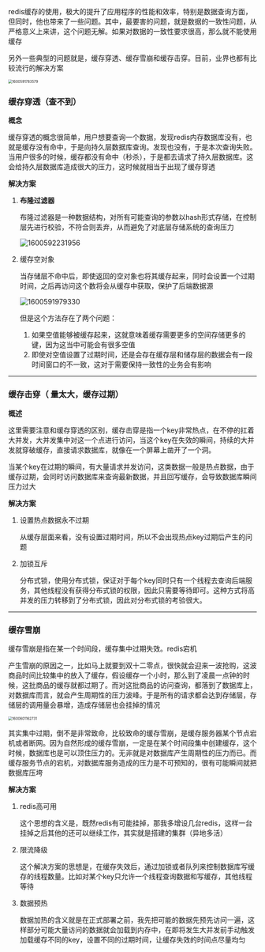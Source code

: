 redis缓存的使用，极大的提升了应用程序的性能和效率，特别是数据查询方面，但同时，他也带来了一些问题。其中，最要害的问题，就是数据的一致性问题，从严格意义上来讲，这个问题无解。如果对数据的一致性要求很高，那么就不能使用缓存

另外一些典型的问题就是，缓存穿透、缓存雪崩和缓存击穿。目前，业界也都有比较流行的解决方案

<img src="C:\Users\hl2333\AppData\Roaming\Typora\typora-user-images\1600591783579.png" alt="1600591783579" style="zoom:50%;" />

### 缓存穿透（查不到）

**概念**

缓存穿透的概念很简单，用户想要查询一个数据，发现redis内存数据库没有，也就是缓存没有命中，于是向持久层数据库查询。发现也没有，于是本次查询失败。当用户很多的时候，缓存都没有命中（秒杀），于是都去请求了持久层数据库。这会给持久层数据库造成很大的压力，这时候就相当于出现了缓存穿透

**解决方案**

1. **布隆过滤器**

   布隆过滤器是一种数据结构，对所有可能查询的参数以hash形式存储，在控制层先进行校验，不符合则丢弃，从而避免了对底层存储系统的查询压力

   ![1600592231956](C:\Users\hl2333\AppData\Roaming\Typora\typora-user-images\1600592231956.png)

2. 缓存空对象

   当存储层不命中后，即使返回的空对象也将其缓存起来，同时会设置一个过期时间，之后再访问这个数将会从缓存中获取，保护了后端数据源

   ![1600591979330](C:\Users\hl2333\AppData\Roaming\Typora\typora-user-images\1600591979330.png)

   但是这个方法存在了两个问题：

   1. 如果空值能够被缓存起来，这就意味着缓存需要更多的空间存储更多的键，因为这当中可能会有很多空值
   2. 即使对空值设置了过期时间，还是会存在缓存层和储存层的数据会有一段时间窗口的不一致，这对于需要保持一致性的业务会有影响

---

### 缓存击穿（ 量太大，缓存过期）

**概述**

这里需要注意和缓存穿透的区别，缓存击穿是指一个key非常热点，在不停的扛着大并发，大并发集中对这一个点进行访问，当这个key在失效的瞬间，持续的大并发就穿破缓存，直接请求数据库，就像在一个屏幕上凿开了一个洞。

当某个key在过期的瞬间，有大量请求并发访问，这类数据一般是热点数据，由于缓存过期，会同时访问数据库来查询最新数据，并且回写缓存，会导致数据库瞬间压力过大

**解决方案**

1. 设置热点数据永不过期

   从缓存层面来看，没有设置过期时间，所以不会出现热点key过期后产生的问题

2. 加锁互斥

   分布式锁，使用分布式锁，保证对于每个key同时只有一个线程去查询后端服务，其他线程没有获得分布式锁的权限，因此只需要等待即可。这种方式将高并发的压力转移到了分布式锁，因此对分布式锁的考验很大。

---

### 缓存雪崩

缓存雪崩是指在某一个时间段，缓存集中过期失效。redis宕机

产生雪崩的原因之一，比如马上就要到双十二零点，很快就会迎来一波抢购，这波商品时间比较集中的放入了缓存，假设缓存一个小时，那么到了凌晨一点钟的时候，这批商品的缓存就都过期了。而对这批商品的访问查询，都落到了数据库上，对数据库而言，就会产生周期性的压力波峰。于是所有的请求都会达到存储层，存储层的调用量会暴增，造成存储层也会挂掉的情况

<img src="C:\Users\hl2333\AppData\Roaming\Typora\typora-user-images\1600601162731.png" alt="1600601162731" style="zoom:50%;" />

其实集中过期，倒不是非常致命，比较致命的缓存雪崩，是缓存服务器某个节点宕机或者断网。因为自然形成的缓存雪崩，一定是在某个时间段集中创建缓存，这个时候，数据库也是可以顶住压力的。无非就是对数据库产生周期性的压力而已。而缓存服务节点的宕机，对数据库服务造成的压力是不可预知的，很有可能瞬间就把数据库压垮



**解决方案**

1. redis高可用

   这个思想的含义是，既然redis有可能挂掉，那我多增设几台redis，这样一台挂掉之后其他的还可以继续工作，其实就是搭建的集群（异地多活）

2. 限流降级

   这个解决方案的思想是，在缓存失效后，通过加锁或者队列来控制数据库写缓存的线程数量。比如对某个key只允许一个线程查询数据和写缓存，其他线程等待

3. 数据预热

   数据加热的含义就是在正式部署之前，我先把可能的数据先预先访问一遍，这样部分可能大量访问的数据就会加载到内存中，在即将发生大并发前手动触发加载缓存不同的key，设置不同的过期时间，让缓存失效的时间点尽量均匀

